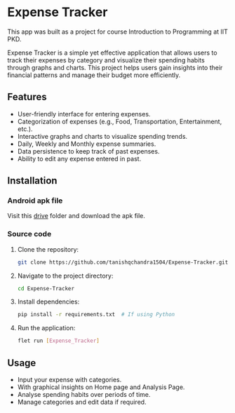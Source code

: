# Expense Tracker

This app was built as a project for course Introduction to Programming at IIT PKD.

Expense Tracker is a simple yet effective application that allows users to track their expenses by category and visualize their spending habits through graphs and charts. This project helps users gain insights into their financial patterns and manage their budget more efficiently.

## Features

- User-friendly interface for entering expenses.
- Categorization of expenses (e.g., Food, Transportation, Entertainment, etc.).
- Interactive graphs and charts to visualize spending trends.
- Daily, Weekly and Monthly expense summaries.
- Data persistence to keep track of past expenses.
- Ability to edit any expense entered in past.

## Installation

### Android apk file

Visit this [drive](https://drive.google.com/drive/folders/1VMevyuCZ9yiDP2DO4XGEnez1ryL3BZYi) folder and download the apk file.

### Source code

1. Clone the repository:
   ```bash
   git clone https://github.com/tanishqchandra1504/Expense-Tracker.git
   ```
   
2. Navigate to the project directory:
   ```bash
   cd Expense-Tracker
   ```
   
3. Install dependencies:
   ```bash
   pip install -r requirements.txt  # If using Python
   ```
   
4. Run the application:
   ```bash
   flet run [Expense_Tracker]
   ```

## Usage

- Input your expense with categories.
- With graphical insights on Home page and Analysis Page.
- Analyse spending habits over periods of time.
- Manage categories and edit data if required.

